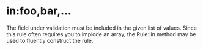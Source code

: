 # in:foo,bar,...

The field under validation must be included in the given list of values. Since this rule often requires you to implode an array, the Rule::in method may be used to fluently construct the rule.
